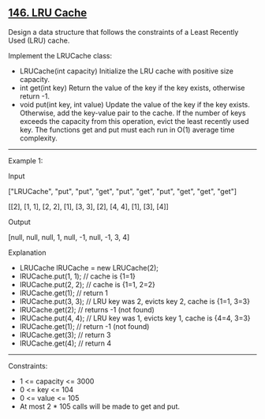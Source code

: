 ## [146. LRU Cache](https://leetcode.com/problems/lru-cache/description/)

Design a data structure that follows the constraints of a Least Recently Used (LRU) cache.

Implement the LRUCache class:

- LRUCache(int capacity) Initialize the LRU cache with positive size capacity.
- int get(int key) Return the value of the key if the key exists, otherwise return -1.
- void put(int key, int value) Update the value of the key if the key exists. Otherwise, add the key-value pair to the cache. If the number of keys exceeds the capacity from this operation, evict the least recently used key.
The functions get and put must each run in O(1) average time complexity.

 
---
Example 1:

Input

["LRUCache", "put", "put", "get", "put", "get", "put", "get", "get", "get"]

[[2], [1, 1], [2, 2], [1], [3, 3], [2], [4, 4], [1], [3], [4]]

Output

[null, null, null, 1, null, -1, null, -1, 3, 4]

Explanation
- LRUCache lRUCache = new LRUCache(2);
- lRUCache.put(1, 1); // cache is {1=1}
- lRUCache.put(2, 2); // cache is {1=1, 2=2}
- lRUCache.get(1);    // return 1
- lRUCache.put(3, 3); // LRU key was 2, evicts key 2, cache is {1=1, 3=3}
- lRUCache.get(2);    // returns -1 (not found)
- lRUCache.put(4, 4); // LRU key was 1, evicts key 1, cache is {4=4, 3=3}
- lRUCache.get(1);    // return -1 (not found)
- lRUCache.get(3);    // return 3
- lRUCache.get(4);    // return 4
 
---
Constraints:
- 1 <= capacity <= 3000
- 0 <= key <= 104
- 0 <= value <= 105
- At most 2 * 105 calls will be made to get and put.
